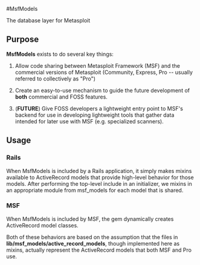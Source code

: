 #MsfModels

The database layer for Metasploit


## Purpose
__MsfModels__ exists to do several key things:

1. Allow code sharing between Metasploit Framework (MSF) and the commercial versions of Metasploit (Community, Express, Pro -- usually referred to collectively as "Pro")

2. Create an easy-to-use mechanism to guide the future development of __both__ commercial and FOSS features.

3. (__FUTURE__) Give FOSS developers a lightweight entry point to MSF's backend for use in developing lightweight tools that gather data intended for later use with MSF (e.g. specialized scanners).

## Usage

### Rails

When MsfModels is included by a Rails application, it simply makes
mixins available to ActiveRecord models that provide high-level
behavior for those models.  After performing the top-level include in an initializer, we mixins in an appropriate module from msf_models for each model that is shared.


### MSF
When MsfModels is included by MSF, the gem dynamically creates
ActiveRecord model classes.

Both of these behaviors are based on the assumption that the files in
__lib/msf_models/active_record_models__, though implemented here as
mixins, actually represent the ActiveRecord models that both MSF and
Pro use.
